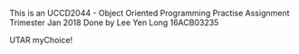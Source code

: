 This is an UCCD2044 - Object Oriented Programming Practise Assignment Trimester Jan 2018 Done by Lee Yen Long 16ACB03235

UTAR myChoice!
